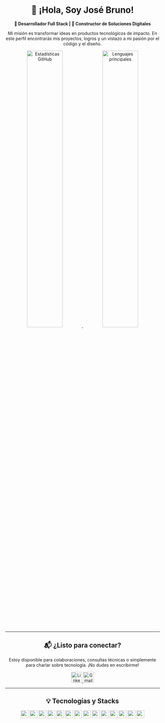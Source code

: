 <div align="center">
  <h1>👋 ¡Hola, Soy José Bruno!</h1>
  <p>
    <strong>🌟 Desarrollador Full Stack | 🚀 Constructor de Soluciones Digitales</strong>
  </p>
  <p>
    Mi misión es transformar ideas en productos tecnológicos de impacto. En este perfil encontrarás mis 
    proyectos, logros y un vistazo a mi pasión por el código y el diseño.
  </p>
</div>

<div align="center">
  <a href="https://github.com/YeibiBlund" target="_blank">
    <img src="https://github-readme-stats.vercel.app/api?username=YeibiBlund&show_icons=true&hide_border=true&theme=gruvbox" alt="Estadísticas GitHub" width="48%" />
  </a>
  <a href="https://github.com/YeibiBlund" target="_blank">
    <img src="https://github-readme-stats.vercel.app/api/top-langs/?username=YeibiBlund&layout=compact&hide_border=true&theme=gruvbox" alt="Lenguajes principales" width="48%" />
  </a>
</div>

---

<div align="center">
  <h2>📬 ¿Listo para conectar?</h2>
  <p>
    Estoy disponible para colaboraciones, consultas técnicas o simplemente para charlar sobre tecnología. 
    ¡No dudes en escribirme!
  </p>
  <p>
    <a href="https://www.linkedin.com/in/josebrunocuevas/" target="_blank">
      <img src="https://img.shields.io/badge/-LinkedIn-0A66C2?style=for-the-badge&logo=linkedin&logoColor=white" alt="LinkedIn" height="35" />
    </a>
    <a href="mailto:jb.dev.019@gmail.com" target="_blank">
      <img src="https://img.shields.io/badge/-Gmail-D14836?style=for-the-badge&logo=gmail&logoColor=white" alt="Gmail" height="35" />
    </a>
  </p>
</div>

---

<div align="center">
  <h2>💡 Tecnologías y Stacks</h2>
  <p>
    <!-- Lenguajes -->
    <img src="https://img.shields.io/badge/-JavaScript-F7DF1E?style=for-the-badge&logo=javascript&logoColor=black" height="25" />
    <img src="https://img.shields.io/badge/-TypeScript-3178C6?style=for-the-badge&logo=typescript&logoColor=white" height="25" />
    <img src="https://img.shields.io/badge/-Python-3776AB?style=for-the-badge&logo=python&logoColor=white" height="25" />
    <img src="https://img.shields.io/badge/-HTML5-E34F26?style=for-the-badge&logo=html5&logoColor=white" height="25" />
    <img src="https://img.shields.io/badge/-CSS3-1572B6?style=for-the-badge&logo=css3&logoColor=white" height="25" />
    <img src="https://img.shields.io/badge/-C-A8B9CC?style=for-the-badge&logo=c&logoColor=black" height="25" />
    <img src="https://img.shields.io/badge/-React-61DAFB?style=for-the-badge&logo=react&logoColor=black" height="25" />
    <img src="https://img.shields.io/badge/-TailwindCSS-06B6D4?style=for-the-badge&logo=tailwindcss&logoColor=white" height="25" />
    <img src="https://img.shields.io/badge/-Bootstrap-7952B3?style=for-the-badge&logo=bootstrap&logoColor=white" height="25" />
    <img src="https://img.shields.io/badge/-PostgreSQL-336791?style=for-the-badge&logo=postgresql&logoColor=white" height="25" />
    <img src="https://img.shields.io/badge/-MongoDB-47A248?style=for-the-badge&logo=mongodb&logoColor=white" height="25" />
    <img src="https://img.shields.io/badge/-MySQL-4479A1?style=for-the-badge&logo=mysql&logoColor=white" height="25" />
    <img src="https://img.shields.io/badge/-Git-F05032?style=for-the-badge&logo=git&logoColor=white" height="25" />
    <img src="https://img.shields.io/badge/-GitHub-181717?style=for-the-badge&logo=github&logoColor=white" height="25" />
  </p>
</div>
